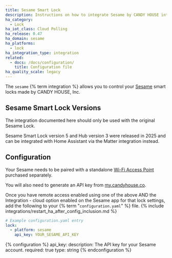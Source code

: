 ```yaml
---
title: Sesame Smart Lock
description: Instructions on how to integrate Sesame by CANDY HOUSE into Home Assistant.
ha_category:
  - Lock
ha_iot_class: Cloud Polling
ha_release: 0.47
ha_domain: sesame
ha_platforms:
  - lock
ha_integration_type: integration
related:
  - docs: /docs/configuration/
    title: Configuration file
ha_quality_scale: legacy
---
```


The `sesame` {% term integration %} allows you to control your [Sesame](https://candyhouse.co/) smart locks made by CANDY HOUSE, Inc.

## Sesame Smart Lock Versions

The integration documented here should only be used with the original Sesame Lock.

Sesame Smart Lock version 5 and Hub version 3 were released in 2025 and can be integrated with Home Assistant via the Matter integration instead.

## Configuration

Your Sesame needs to be paired with a standalone [Wi-Fi Access Point](https://candyhouse.co/collections/frontpage/products/wi-fi-access-point) purchased separately.

You will also need to generate an API key from [my.candyhouse.co](https://my.candyhouse.co/#/credentials).

Once you have remote access enabled using one of the above AND the Integration - cloud option enabled on the Sesame app for that lock settings, add the following to your {% term "`configuration.yaml`" %} file.
{% include integrations/restart_ha_after_config_inclusion.md %}

```yaml
# Example configuration.yaml entry
lock:
  - platform: sesame
    api_key: YOUR_SESAME_API_KEY
```

{% configuration %}
api_key:
  description: The API key for your Sesame account.
  required: true
  type: string
{% endconfiguration %}
